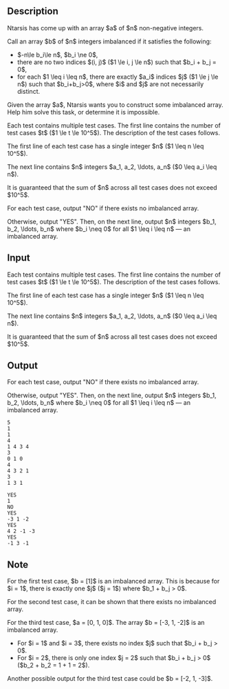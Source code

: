 ## Description

<div><p>Ntarsis has come up with an array $a$ of $n$ non-negative integers.</p><p>Call an array $b$ of $n$ integers <span class="tex-font-style-it">imbalanced</span> if it satisfies the following: </p><ul> <li> $-n\le b_i\le n$, $b_i \ne 0$, </li><li> there are no two indices $(i, j)$ ($1 \le i, j \le n$) such that $b_i + b_j = 0$, </li><li> for each $1 \leq i \leq n$, there are <span class="tex-font-style-bf">exactly</span> $a_i$ indices $j$ ($1 \le j \le n$) such that $b_i+b_j&gt;0$, where $i$ and $j$ are not necessarily distinct. </li></ul><p>Given the array $a$, Ntarsis wants you to construct some imbalanced array. Help him solve this task, or determine it is impossible.</p></div><div class="input-specification"><p>Each test contains multiple test cases. The first line contains the number of test cases $t$ ($1 \le t \le 10^5$). The description of the test cases follows.</p><p>The first line of each test case has a single integer $n$ ($1 \leq n \leq 10^5$).</p><p>The next line contains $n$ integers $a_1, a_2, \ldots, a_n$ ($0 \leq a_i \leq n$).</p><p>It is guaranteed that the sum of $n$ across all test cases does not exceed $10^5$.</p></div><div class="output-specification"><p>For each test case, output "<span class="tex-font-style-tt">NO</span>" if there exists no imbalanced array. </p><p>Otherwise, output "<span class="tex-font-style-tt">YES</span>". Then, on the next line, output $n$ integers $b_1, b_2, \ldots, b_n$ where $b_i \neq 0$ for all $1 \leq i \leq n$&nbsp;— an imbalanced array.</p></div>

## Input

<p>Each test contains multiple test cases. The first line contains the number of test cases $t$ ($1 \le t \le 10^5$). The description of the test cases follows.</p><p>The first line of each test case has a single integer $n$ ($1 \leq n \leq 10^5$).</p><p>The next line contains $n$ integers $a_1, a_2, \ldots, a_n$ ($0 \leq a_i \leq n$).</p><p>It is guaranteed that the sum of $n$ across all test cases does not exceed $10^5$.</p>

## Output

<p>For each test case, output "<span class="tex-font-style-tt">NO</span>" if there exists no imbalanced array. </p><p>Otherwise, output "<span class="tex-font-style-tt">YES</span>". Then, on the next line, output $n$ integers $b_1, b_2, \ldots, b_n$ where $b_i \neq 0$ for all $1 \leq i \leq n$&nbsp;— an imbalanced array.</p>





```input1|2,3,6,7,10,11
5
1
1
4
1 4 3 4
3
0 1 0
4
4 3 2 1
3
1 3 1
```




```output1
YES
1 
NO
YES
-3 1 -2 
YES
4 2 -1 -3 
YES
-1 3 -1
```



## Note

<p>For the first test case, $b = [1]$ is an imbalanced array. This is because for $i = 1$, there is exactly one $j$ ($j = 1$) where $b_1 + b_j &gt; 0$.</p><p>For the second test case, it can be shown that there exists no imbalanced array.</p><p>For the third test case, $a = [0, 1, 0]$. The array $b = [-3, 1, -2]$ is an imbalanced array. </p><ul> <li> For $i = 1$ and $i = 3$, there exists no index $j$ such that $b_i + b_j &gt; 0$. </li><li> For $i = 2$, there is only one index $j = 2$ such that $b_i + b_j &gt; 0$ ($b_2 + b_2 = 1 + 1 = 2$). </li></ul> Another possible output for the third test case could be $b = [-2, 1, -3]$.
